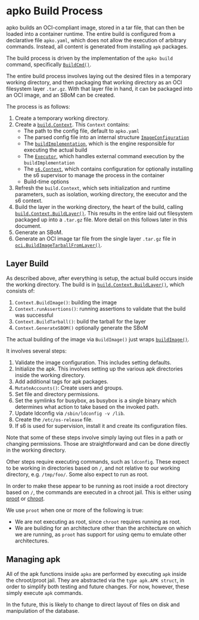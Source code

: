 # apko Build Process

apko builds an OCI-compliant image, stored in a tar file, that can then be loaded into a container runtime.
The entire build is configured from a declarative file `apko.yaml`, which does not allow the execution of arbitrary
commands. Instead, all content is generated from installing `apk` packages.

The build process is driven by the implementation of the `apko build` command, specifically
[`BuildCmd()`](../internal/cli/build.go#L104).

The entire build process involves laying out the desired files in a temporary working directory, and then
packaging that working directory as an OCI filesystem layer `.tar.gz`. With that layer file in hand,
it can be packaged into an OCI image, and an SBoM can be created.

The process is as follows:

1. Create a temporary working directory.
1. Create a [`build.Context`](../pkg/build/build.go#L37-45). This `Context` contains:
   * The path to the config file, default to `apko.yaml`
   * The parsed config file into an internal structure [`ImageConfiguration`](../pkg/build/types/types.go#L55-83)
   * The [`buildImplementation`](../pkg/build/build_implementation.go#L43-59), which is the engine responsible for executing the actual build
   * The [`Executor`](../pkg/exec/exec.go#L26-31), which handles external command execution by the `buildImplementation`
   * The [`s6.Context`](../pkg/s6/s6.go#L23-26), which contains configuration for optionally installing the s6 supervisor to manage the process in the container
   * Build-time options
1. Refresh the `build.Context`, which sets initialization and runtime parameters, such as isolation, working directory, the executor and the s6 context.
1. Build the layer in the working directory, the heart of the build, calling [`build.Context.BuildLayer()`](../pkg/build/build.go#L80-109). This results in the entire laid out filesystem packaged up into a `.tar.gz` file. More detail on this follows later in this document.
1. Generate an SBoM.
1. Generate an OCI image tar file from the single layer `.tar.gz` file in [`oci.BuildImageTarballFromLayer()`](../pkg/build/oci/oci.go#L285).

## Layer Build

As described above, after everything is setup, the actual build occurs inside the working directory.
The build is in [`build.Context.BuildLayer()`](../pkg/build/build.go#L80-109), which consists of:

1. `Context.BuildImage()`: building the image
1. `Context.runAssertions()`: running assertions to validate that the build was successful
1. `Context.BuildTarball()`: build the tarball for the layer
1. `Context.GenerateSBOM()` optionally generate the SBoM

The actual building of the image via `BuildImage()` just wraps [`buildImage()`](../pkg/build/build_implementation.go#L195-247).

It involves several steps:

1. Validate the image configuration. This includes setting defaults.
1. Initialize the apk. This involves setting up the various apk directories inside the working directory.
1. Add additional tags for apk packages.
1. `MutateAccounts()`: Create users and groups.
1. Set file and directory permissions.
1. Set the symlinks for busybox, as busybox is a single binary which determines what action to take based on the invoked path.
1. Update ldconfig via `/sbin/ldconfig -v /lib`.
1. Create the `/etc/os-release` file.
1. If s6 is used for supervision, install it and create its configuration files.

Note that some of these steps involve simply laying out files in a path or changing permissions. Those are
straightforward and can be done directly in the working directory.

Other steps require executing commands, such as `ldconfig`. These expect to be working in directories
based on `/`, and not relative to our working directory, e.g. `/tmp/foo/`. Some also
expect to run as root.

In order to make these appear to be running as root inside a root directory based on `/`, the commands
are executed in a chroot jail. This is either using [proot](http://proot-me.github.io) or
[chroot](https://linux.die.net/man/1/chroot).

We use `proot` when one or more of the following is true:

* We are not executing as root, since `chroot` requires running as root.
* We are building for an architecture other than the architecture on which we are running, as `proot` has support for using qemu to emulate other architectures.

## Managing apk

All of the apk functions inside `apko` are performed by executing `apk` inside the chroot/proot jail.
They are abstracted via the `type apk.APK struct`, in order to simplify both testing and future changes.
For now, however, these simply execute `apk` commands.

In the future, this is likely to change to direct layout of files on disk and manipulation of the database.